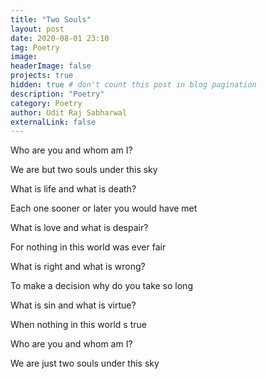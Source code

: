 ```yaml
---
title: "Two Souls"
layout: post
date: 2020-08-01 23:10
tag: Poetry
image:
headerImage: false
projects: true
hidden: true # don't count this post in blog pagination
description: "Poetry"
category: Poetry
author: Udit Raj Sabharwal
externalLink: false
---
```


Who are you and whom am I?

We are but two souls under this sky

What is life and what is death?

Each one sooner or later you would have met

What is love and what is despair?

For nothing in this world was ever fair

What is right and what is wrong?

To make a decision why do you take so long

What is sin and what is virtue?

When nothing in this world s true

Who are you and whom am I?

We are just two souls under this sky
